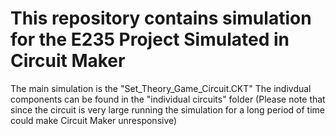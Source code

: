 # This repository contains simulation for the E235 Project Simulated in Circuit Maker

The main simulation is the "Set_Theory_Game_Circuit.CKT"
The indivdual components can be found in the "individual circuits" folder
(Please note that since the circuit is very large running the simulation for a long period of time could make Circuit Maker unresponsive)

